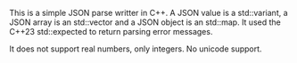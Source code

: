This is a simple JSON parse writter in C++. A JSON value is a std::variant, a JSON array is an std::vector and a JSON object is an std::map. It used the C++23 std::expected to return parsing error messages.

It does not support real numbers, only integers. No unicode support.
